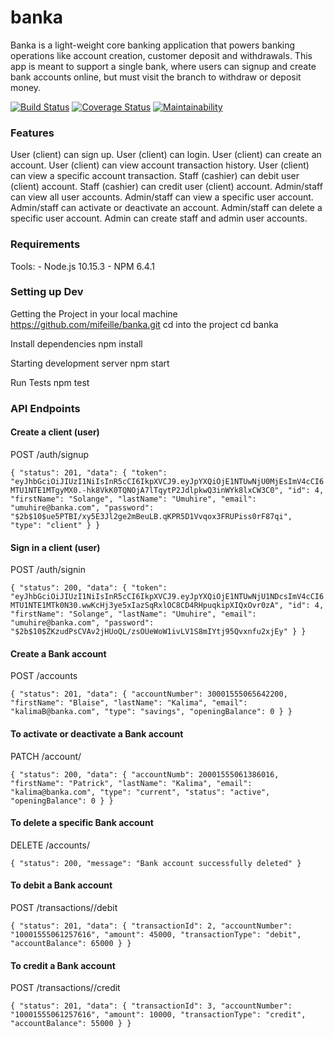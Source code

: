 # banka

Banka is a light-weight core banking application that powers banking operations like account creation, customer deposit and withdrawals. This app is meant to support a single bank, where users can signup and create bank accounts online, but must visit the branch to withdraw or deposit money.

[![Build Status](https://travis-ci.org/mifeille/banka.svg?branch=develop)](https://travis-ci.org/mifeille/banka)  [![Coverage Status](https://coveralls.io/repos/github/mifeille/banka/badge.svg?branch=develop)](https://coveralls.io/github/mifeille/banka?branch=develop)  [![Maintainability](https://api.codeclimate.com/v1/badges/6f9d176365640932903b/maintainability)](https://codeclimate.com/github/mifeille/banka/maintainability)


### Features

User (client) can sign up.
User (client) can login.
User (client) can create an account.
User (client) can view account transaction history.
User (client) can view a specific account transaction.
Staff (cashier) can debit user (client) account.
Staff (cashier) can credit user (client) account.
Admin/staff can view all user accounts.
Admin/staff can view a specific user account.
Admin/staff can activate or deactivate an account.
Admin/staff can delete a specific user account.
Admin can create staff and admin user accounts.

### Requirements

Tools: - Node.js 10.15.3 - NPM 6.4.1

### Setting up Dev

Getting the Project in your local machine https://github.com/mifeille/banka.git cd into the project cd banka

Install dependencies npm install

Starting development server npm start

Run Tests npm test

### API Endpoints

#### Create a client (user) 

POST /auth/signup

`{
    "status": 201,
    "data": {
        "token": "eyJhbGciOiJIUzI1NiIsInR5cCI6IkpXVCJ9.eyJpYXQiOjE1NTUwNjU0MjEsImV4cCI6MTU1NTE1MTgyMX0.-hk8VkK0TQNOjA7lTqytP2JdlpkwQ3inWYk8lxCW3C0",
        "id": 4,
        "firstName": "Solange",
        "lastName": "Umuhire",
        "email": "umuhire@banka.com",
        "password": "$2b$10$ue5PTBI/xy5E3Jl2ge2mBeuLB.qKPR5D1Vvqox3FRUPiss0rF87qi",
        "type": "client"
    }
}`

#### Sign in a client (user)

POST /auth/signin

`{
    "status": 200,
    "data": {
        "token": "eyJhbGciOiJIUzI1NiIsInR5cCI6IkpXVCJ9.eyJpYXQiOjE1NTUwNjU1NDcsImV4cCI6MTU1NTE1MTk0N30.wwKcHj3ye5xIazSqRxlOC8CD4RHpuqkipXIQxOvr0zA",
        "id": 4,
        "firstName": "Solange",
        "lastName": "Umuhire",
        "email": "umuhire@banka.com",
        "password": "$2b$10$ZKzudPsCVAv2jHUoQL/zsOUeWoW1ivLV1S8mIYtj95Qvxnfu2xjEy"
    }
}`

#### Create a Bank account

POST /accounts

`{
    "status": 201,
    "data": {
        "accountNumber": 30001555065642200,
        "firstName": "Blaise",
        "lastName": "Kalima",
        "email": "kalimaB@banka.com",
        "type": "savings",
        "openingBalance": 0
    }
}`

#### To activate or deactivate a Bank account

PATCH /account/<account-number>

`{
    "status": 200,
    "data": {
        "accountNumb": 20001555061386016,
        "firstName": "Patrick",
        "lastName": "Kalima",
        "email": "kalima@banka.com",
        "type": "current",
        "status": "active",
        "openingBalance": 0
    }
}`

#### To delete a specific Bank account

DELETE /accounts/<account-number>

`{
    "status": 200,
    "message": "Bank account successfully deleted"
}`

#### To debit a Bank account

POST /transactions/<account-number>/debit

`{
    "status": 201,
    "data": {
        "transactionId": 2,
        "accountNumber": "10001555061257616",
        "amount": 45000,
        "transactionType": "debit",
        "accountBalance": 65000
    }
}`


#### To credit a Bank account

POST /transactions/<account-number>/credit

`{
    "status": 201,
    "data": {
        "transactionId": 3,
        "accountNumber": "10001555061257616",
        "amount": 10000,
        "transactionType": "credit",
        "accountBalance": 55000
    }
}`
